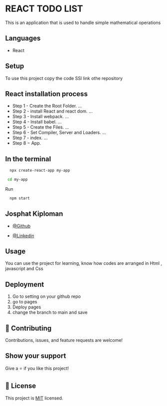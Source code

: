 # REACT TODO LIST

This is an application that is used to handle simple mathematical operations

## Languages

- React

## **Setup**   
To use this project copy the code SSl link othe repository<br />
## React installation process
- Step 1 - Create the Root Folder. ...
- Step 2 - install React and react dom. ...
- Step 3 - Install webpack. ...
- Step 4 - Install babel. ...
- Step 5 - Create the Files. ...
- Step 6 - Set Compiler, Server and Loaders. ...
- Step 7 - index. ...
- Step 8 − App.

## In the terminal

```bash
  npx create-react-app my-app
```
``` bash
 cd my-app
```
Run  
```bash
  npm start
```

## Josphat Kiploman

- [@Github](https://github.com/Josphat205)

- [@Linkedin](https://www.linkedin.com/in/josphat-kiploman-797430236/)

## **Usage**
You can use the project for learning, know how codes are arranged in Html , javascript and Css

## **Deployment**
1. Go to setting on your github repo
2. go to pages
3. Deploy pages
4. change the branch to main and save

## 🤝 Contributing

Contributions, issues, and feature requests are welcome!

## Show your support

Give a ⭐ if you like this project!

## 📝 License

This project is [MIT](./MIT.md) licensed.
